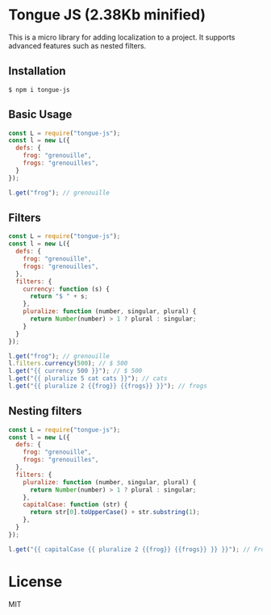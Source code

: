 # Tongue JS (2.38Kb minified)
This is a micro library for adding localization to a project. It supports advanced features such as nested filters.

## Installation
```
$ npm i tongue-js
```

## Basic Usage
```js
const L = require("tongue-js");
const l = new L({
  defs: {
    frog: "grenouille",
    frogs: "grenouilles",
  }
});

l.get("frog"); // grenouille
```

## Filters
```js
const L = require("tongue-js");
const l = new L({
  defs: {
    frog: "grenouille",
    frogs: "grenouilles",
  },
  filters: {
    currency: function (s) {
      return "$ " + s;
    },
    pluralize: function (number, singular, plural) {
      return Number(number) > 1 ? plural : singular;
    }
  }
});

l.get("frog"); // grenouille
l.filters.currency(500); // $ 500
l.get("{{ currency 500 }}"); // $ 500
l.get("{{ pluralize 5 cat cats }}"); // cats
l.get("{{ pluralize 2 {{frog}} {{frogs}} }}"); // frogs
```

## Nesting filters
```js
const L = require("tongue-js");
const l = new L({
  defs: {
    frog: "grenouille",
    frogs: "grenouilles",
  },
  filters: {
    pluralize: function (number, singular, plural) {
      return Number(number) > 1 ? plural : singular;
    },
    capitalCase: function (str) {
      return str[0].toUpperCase() + str.substring(1);
    },
  }
});

l.get("{{ capitalCase {{ pluralize 2 {{frog}} {{frogs}} }} }}"); // Frogs
```

# License
MIT